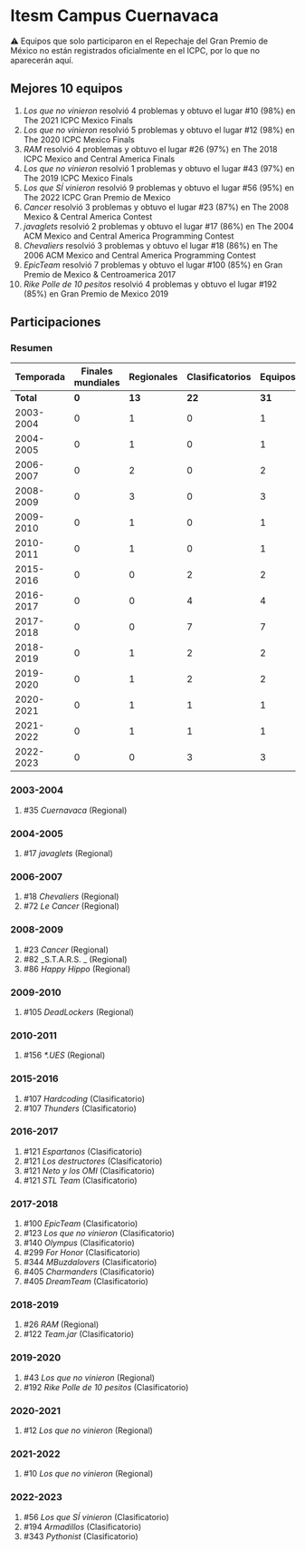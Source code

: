 # Itesm Campus Cuernavaca

:warning: Equipos que solo participaron en el Repechaje del Gran Premio de México no están registrados oficialmente en el ICPC, por lo que no aparecerán aquí.

## Mejores 10 equipos

1. _Los que no vinieron_ resolvió 4 problemas y obtuvo el lugar #10 (98%) en The 2021 ICPC Mexico Finals
1. _Los que no vinieron_ resolvió 5 problemas y obtuvo el lugar #12 (98%) en The 2020 ICPC Mexico Finals
1. _RAM_ resolvió 4 problemas y obtuvo el lugar #26 (97%) en The 2018 ICPC Mexico and Central America Finals
1. _Los que no vinieron_ resolvió 1 problemas y obtuvo el lugar #43 (97%) en The 2019 ICPC Mexico Finals
1. _Los que SÍ vinieron_ resolvió 9 problemas y obtuvo el lugar #56 (95%) en The 2022 ICPC Gran Premio de Mexico
1. _Cancer_ resolvió 3 problemas y obtuvo el lugar #23 (87%) en The 2008 Mexico & Central America Contest
1. _javaglets_ resolvió 2 problemas y obtuvo el lugar #17 (86%) en The 2004 ACM Mexico and Central America Programming Contest
1. _Chevaliers_ resolvió 3 problemas y obtuvo el lugar #18 (86%) en The 2006 ACM Mexico and Central America Programming Contest
1. _EpicTeam_ resolvió 7 problemas y obtuvo el lugar #100 (85%) en Gran Premio de Mexico & Centroamerica 2017
1. _Rike Polle de 10 pesitos_ resolvió 4 problemas y obtuvo el lugar #192 (85%) en Gran Premio de Mexico 2019

## Participaciones

### Resumen

| Temporada | Finales mundiales | Regionales | Clasificatorios | Equipos |
| --- | --- | --- | --- | --- |
| **Total** | **0** | **13** | **22** | **31** |
| 2003-2004 | 0 | 1 | 0 | 1 |
| 2004-2005 | 0 | 1 | 0 | 1 |
| 2006-2007 | 0 | 2 | 0 | 2 |
| 2008-2009 | 0 | 3 | 0 | 3 |
| 2009-2010 | 0 | 1 | 0 | 1 |
| 2010-2011 | 0 | 1 | 0 | 1 |
| 2015-2016 | 0 | 0 | 2 | 2 |
| 2016-2017 | 0 | 0 | 4 | 4 |
| 2017-2018 | 0 | 0 | 7 | 7 |
| 2018-2019 | 0 | 1 | 2 | 2 |
| 2019-2020 | 0 | 1 | 2 | 2 |
| 2020-2021 | 0 | 1 | 1 | 1 |
| 2021-2022 | 0 | 1 | 1 | 1 |
| 2022-2023 | 0 | 0 | 3 | 3 |

### 2003-2004

1. #35 _Cuernavaca_ (Regional)

### 2004-2005

1. #17 _javaglets_ (Regional)

### 2006-2007

1. #18 _Chevaliers_ (Regional)
1. #72 _Le Cancer_ (Regional)

### 2008-2009

1. #23 _Cancer_ (Regional)
1. #82 _S.T.A.R.S. _ (Regional)
1. #86 _Happy Hippo_ (Regional)

### 2009-2010

1. #105 _DeadLockers_ (Regional)

### 2010-2011

1. #156 _*.UES_ (Regional)

### 2015-2016

1. #107 _Hardcoding_ (Clasificatorio)
1. #107 _Thunders_ (Clasificatorio)

### 2016-2017

1. #121 _Espartanos_ (Clasificatorio)
1. #121 _Los destructores_ (Clasificatorio)
1. #121 _Neto y los OMI_ (Clasificatorio)
1. #121 _STL Team_ (Clasificatorio)

### 2017-2018

1. #100 _EpicTeam_ (Clasificatorio)
1. #123 _Los que no vinieron_ (Clasificatorio)
1. #140 _Olympus_ (Clasificatorio)
1. #299 _For Honor_ (Clasificatorio)
1. #344 _MBuzdalovers_ (Clasificatorio)
1. #405 _Charmanders_ (Clasificatorio)
1. #405 _DreamTeam_ (Clasificatorio)

### 2018-2019

1. #26 _RAM_ (Regional)
1. #122 _Team.jar_ (Clasificatorio)

### 2019-2020

1. #43 _Los que no vinieron_ (Regional)
1. #192 _Rike Polle de 10 pesitos_ (Clasificatorio)

### 2020-2021

1. #12 _Los que no vinieron_ (Regional)

### 2021-2022

1. #10 _Los que no vinieron_ (Regional)

### 2022-2023

1. #56 _Los que SÍ vinieron_ (Clasificatorio)
1. #194 _Armadillos_ (Clasificatorio)
1. #343 _Pythonist_ (Clasificatorio)



